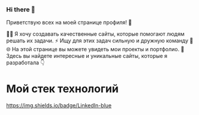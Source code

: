 ### Hi there 👋

Приветствую всех на моей странице профиля! 🐯

👨‍💻 Я хочу создавать качественные сайты, которые помогают людям решать их задачи.
⚡ Ищу для этих задач сильную и дружную команду 🧠
🌐 На этой странице вы можете увидеть мои проекты и портфолио.
👀 Здесь вы найдете интересные и уникальные сайты, которые я разработала 👇

# Мой стек технологий
https://img.shields.io/badge/LinkedIn-blue
<!--
**skeletoni97/skeletoni97** is a ✨ _special_ ✨ repository because its `README.md` (this file) appears on your GitHub profile.

Here are some ideas to get you started:

- 🔭 I’m currently working on ...
- 🌱 I’m currently learning ...
- 👯 I’m looking to collaborate on ...
- 🤔 I’m looking for help with ...
- 💬 Ask me about ...
- 📫 How to reach me: ...
- 😄 Pronouns: ...
- ⚡ Fun fact: ...
-->
